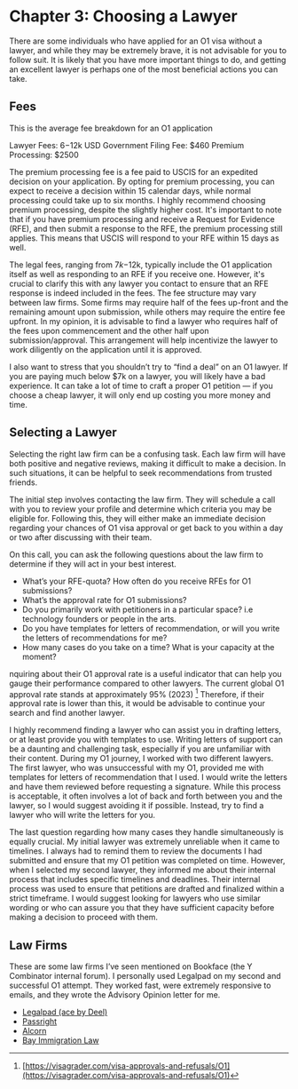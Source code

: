 # Chapter 3: Choosing a Lawyer

There are some individuals who have applied for an O1 visa without a lawyer, and while they may be extremely brave, it is not advisable for you to follow suit. It is likely that you have more important things to do, and getting an excellent lawyer is perhaps one of the most beneficial actions you can take.

## Fees

This is the average fee breakdown for an O1 application

Lawyer Fees: $6-$12k USD
Government Filing Fee: $460
Premium Processing: $2500

The premium processing fee is a fee paid to USCIS for an expedited decision on your application. By opting for premium processing, you can expect to receive a decision within 15 calendar days, while normal processing could take up to six months. I highly recommend choosing premium processing, despite the slightly higher cost. It's important to note that if you have premium processing and receive a Request for Evidence (RFE), and then submit a response to the RFE, the premium processing still applies. This means that USCIS will respond to your RFE within 15 days as well.

The legal fees, ranging from $7k-$12k, typically include the O1 application itself as well as responding to an RFE if you receive one. However, it's crucial to clarify this with any lawyer you contact to ensure that an RFE response is indeed included in the fees. The fee structure may vary between law firms. Some firms may require half of the fees up-front and the remaining amount upon submission, while others may require the entire fee upfront. In my opinion, it is advisable to find a lawyer who requires half of the fees upon commencement and the other half upon submission/approval. This arrangement will help incentivize the lawyer to work diligently on the application until it is approved.

I also want to stress that you shouldn’t try to “find a deal” on an O1 lawyer. If you are paying much below $7k on a lawyer, you will likely have a bad experience. It can take a lot of time to craft a proper O1 petition — if you choose a cheap lawyer, it will only end up costing you more money and time.

## Selecting a Lawyer

Selecting the right law firm can be a confusing task. Each law firm will have both positive and negative reviews, making it difficult to make a decision. In such situations, it can be helpful to seek recommendations from trusted friends.

The initial step involves contacting the law firm. They will schedule a call with you to review your profile and determine which criteria you may be eligible for. Following this, they will either make an immediate decision regarding your chances of O1 visa approval or get back to you within a day or two after discussing with their team.

On this call, you can ask the following questions about the law firm to determine if they will act in your best interest.
- What’s your RFE-quota? How often do you receive RFEs for O1 submissions?
- What’s the approval rate for O1 submissions?
- Do you primarily work with petitioners in a particular space? i.e technology founders or people in the arts.
- Do you have templates for letters of recommendation, or will you write the letters of recommendations for me?
- How many cases do you take on a time? What is your capacity at the moment?

nquiring about their O1 approval rate is a useful indicator that can help you gauge their performance compared to other lawyers. The current global O1 approval rate stands at approximately 95% (2023) [^1] Therefore, if their approval rate is lower than this, it would be advisable to continue your search and find another lawyer.

I highly recommend finding a lawyer who can assist you in drafting letters, or at least provide you with templates to use. Writing letters of support can be a daunting and challenging task, especially if you are unfamiliar with their content. During my O1 journey, I worked with two different lawyers. The first lawyer, who was unsuccessful with my O1, provided me with templates for letters of recommendation that I used. I would write the letters and have them reviewed before requesting a signature. While this process is acceptable, it often involves a lot of back and forth between you and the lawyer, so I would suggest avoiding it if possible. Instead, try to find a lawyer who will write the letters for you.

The last question regarding how many cases they handle simultaneously is equally crucial. My initial lawyer was extremely unreliable when it came to timelines. I always had to remind them to review the documents I had submitted and ensure that my O1 petition was completed on time. However, when I selected my second lawyer, they informed me about their internal process that includes specific timelines and deadlines. Their internal process was used to ensure that petitions are drafted and finalized within a strict timeframe. I would suggest looking for lawyers who use similar wording or who can assure you that they have sufficient capacity before making a decision to proceed with them.


## Law Firms

These are some law firms I’ve seen mentioned on Bookface (the Y Combinator internal forum). I personally used Legalpad on my second and successful O1 attempt. They worked fast, were extremely responsive to emails, and they wrote the Advisory Opinion letter for me.
- [Legalpad (ace by Deel)](https://legalpad.io/referral-1/?grsf=8rnnf2&name=Benji)
- [Passright](https://www.passright.com/)
- [Alcorn](https://www.alcorn.law/immigration-for-founders/)
- [Bay Immigration Law](https://bayimmigrationlaw.com/)



[^1]:	[https://visagrader.com/visa-approvals-and-refusals/O1](https://visagrader.com/visa-approvals-and-refusals/O1)